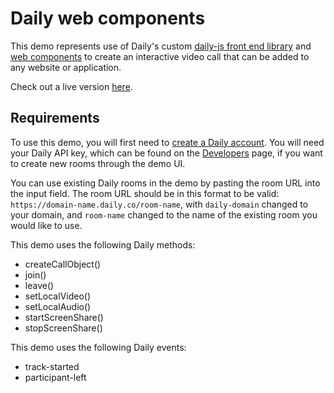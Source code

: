 # Daily web components

This demo represents use of Daily's custom [daily-js front end library](https://docs.daily.co/reference/daily-js) and [web components](https://developer.mozilla.org/en-US/docs/Web/Web_Components) to create an interactive video call that can be added to any website or application.

Check out a live version [here](https://daily-demos.github.io/web-components).

## Requirements

To use this demo, you will first need to [create a Daily account](https://dashboard.daily.co/signup). You will need your Daily API key, which can be found on the [Developers](https://dashboard.daily.co/developers) page, if you want to create new rooms through the demo UI.

You can use existing Daily rooms in the demo by pasting the room URL into the input field. The room URL should be in this format to be valid: `https://domain-name.daily.co/room-name`, with `daily-domain` changed to your domain, and `room-name` changed to the name of the existing room you would like to use.


This demo uses the following Daily methods:
- createCallObject()
- join()
- leave()
- setLocalVideo()
- setLocalAudio()
- startScreenShare()
- stopScreenShare()

This demo uses the following Daily events:
- track-started
- participant-left

